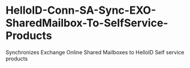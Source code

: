 # HelloID-Conn-SA-Sync-EXO-SharedMailbox-To-SelfService-Products
Synchronizes Exchange Online Shared Mailboxes to HelloID Self service products
